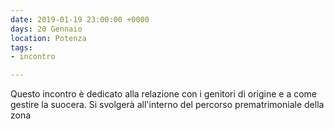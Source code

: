```yaml
---
date: 2019-01-19 23:00:00 +0000
days: 20 Gennaio
location: Potenza
tags:
- incontro

---
```

Questo incontro è dedicato alla relazione con i genitori di origine e a come gestire la suocera. Si svolgerà all'interno del percorso prematrimoniale della zona